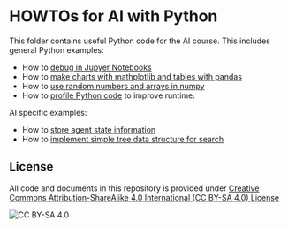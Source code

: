 <!-- #region -->
# HOWTOs for AI with Python

This folder contains useful Python code for the AI course. This includes 
general Python examples:

* How to [debug in Jupyer Notebooks](https://colab.research.google.com/github/mhahsler/CS7320-AI/blob/master/HOWTOs/debugging_in_notebooks.ipynb)
* How to [make charts with mathplotlib and tables with pandas](https://colab.research.google.com/github/mhahsler/CS7320-AI/blob/master/HOWTOs/charts_and_tables.ipynb)
* How to [use random numbers and arrays in numpy](https://colab.research.google.com/github/mhahsler/CS7320-AI/blob/master/HOWTOs/random_numbers_and_arrays.ipynb)
* How to [profile Python code](https://colab.research.google.com/github/mhahsler/CS7320-AI/blob/master/HOWTOs/profiling_code.ipynb) to improve runtime.

AI specific examples:

* How to [store agent state information](https://colab.research.google.com/github/mhahsler/CS7320-AI/blob/master/HOWTOs/store_agent_state_information.ipynb)
* How to [implement simple tree data structure for search](https://colab.research.google.com/github/mhahsler/CS7320-AI/blob/master/HOWTOs/trees.ipynb)


## License
All code and documents in this repository is provided under [Creative Commons Attribution-ShareAlike 4.0 International (CC BY-SA 4.0) License](https://creativecommons.org/licenses/by-sa/4.0/)

![CC BY-SA 4.0](https://licensebuttons.net/l/by-sa/3.0/88x31.png)
<!-- #endregion -->
